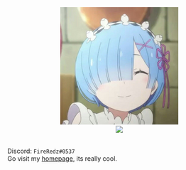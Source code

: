 
<p align="center">
  <img src="https://raw.githubusercontent.com/FireRedz/FireRedz/master/rem.png" alt="rem">
  
  <br/>
  <a href="https://hits.seeyoufarm.com"><img src="https://hits.seeyoufarm.com/api/count/incr/badge.svg?url=https%3A%2F%2Fgithub.com%2FFireReddz&count_bg=%23000000&title_bg=%230A0A0A&icon=&icon_color=%23000000&title=HITS&edge_flat=true"/></a>
</p>

##
Discord: `FireRedz#0537` </br>
Go visit my [homepage](https://yuzumi.yuzuhara.tk/), its really cool. </br>
